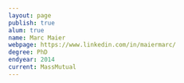 ```yaml
---
layout: page
publish: true
alum: true
name: Marc Maier
webpage: https://www.linkedin.com/in/maiermarc/
degree: PhD
endyear: 2014
current: MassMutual
---
```

